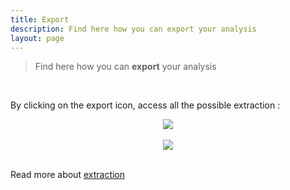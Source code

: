 ```yaml
---
title: Export
description: Find here how you can export your analysis
layout: page
---
```


> Find here how you can **export** your analysis

<br>

By clicking on the export icon, access all the possible extraction :

<center><img src="{{site.url}}/{{site.baseurl}}/core_app/new/compare/interface/subheader/images/compare_export.jpg"/></center>


<br>


<center><img src="{{site.url}}/{{site.baseurl}}/core_app/new/compare/interface/subheader/images/export_listTools.jpg"/></center>

<br>


Read more about [extraction]({{site.url}}/{{site.baseurl}}/core_app/new/prep/interface/extract_analysis.html)
